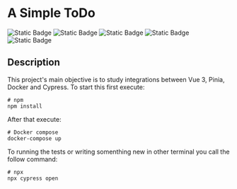 # A Simple ToDo

![Static Badge](https://img.shields.io/badge/Vue-3-42D392)
![Static Badge](https://img.shields.io/badge/Vuetify-3-2767C0)
![Static Badge](https://img.shields.io/badge/Node-16.20.1-056F00)
![Static Badge](https://img.shields.io/badge/Docker_Compose-1.29.2-blue)
![Static Badge](https://img.shields.io/badge/Cypress-13.1.0-197780)


## Description

This project's main objective is to study integrations between Vue 3, Pinia, Docker and Cypress. To start this first execute: 

```
# npm
npm install
```
After that execute:
```
# Docker compose
docker-compose up
```
To running the tests or writing somenthing new in other terminal you call the follow command:
```
# npx
npx cypress open
```

